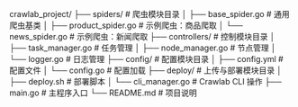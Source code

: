 crawlab_project/
├── spiders/                 # 爬虫模块目录
│   ├── base_spider.go       # 通用爬虫基类
│   ├── product_spider.go    # 示例爬虫：商品爬取
│   └── news_spider.go       # 示例爬虫：新闻爬取
├── controllers/             # 控制模块目录
│   ├── task_manager.go      # 任务管理
│   ├── node_manager.go      # 节点管理
│   └── logger.go            # 日志管理
├── config/                  # 配置模块目录
│   ├── config.yml           # 配置文件
│   └── config.go            # 配置加载
├── deploy/                  # 上传与部署模块目录
│   ├── deploy.sh            # 部署脚本
│   └── cli_manager.go       # Crawlab CLI 操作
├── main.go                  # 主程序入口
└── README.md                # 项目说明
